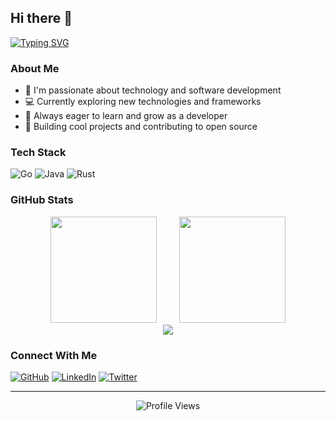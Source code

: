 ## Hi there 👋

[![Typing SVG](https://readme-typing-svg.herokuapp.com?font=Fira+Code&pause=1000&width=435&lines=nuyoahch.online)](https://git.io/typing-svg)

### About Me
- 🌱 I'm passionate about technology and software development
- 💻 Currently exploring new technologies and frameworks
- 🚀 Always eager to learn and grow as a developer
- 🌟 Building cool projects and contributing to open source

### Tech Stack
![Go](https://img.shields.io/badge/-Go-00ADD8?style=flat-square&logo=go&logoColor=white)
![Java](https://img.shields.io/badge/-Java-007396?style=flat-square&logo=java&logoColor=white)
![Rust](https://img.shields.io/badge/-Rust-000000?style=flat-square&logo=rust&logoColor=white)

### GitHub Stats
<div align="center">
<span>&emsp;&emsp;</span>
<img height="170px" src="https://github-readme-stats.vercel.app/api?username=NuyoahCh&show_icons=true&theme=radical" />
<span>&emsp;&emsp;</span>
<img height="170px" src="https://github-readme-stats.vercel.app/api/top-langs/?username=NuyoahCh&layout=compact&langs_count=8&theme=radical" />
<span>&emsp;&emsp;</span>
</div>

<div align="center">
    <img src="https://github-readme-streak-stats.herokuapp.com/?user=NuyoahCh&theme=radical" />
</div>

### Connect With Me
[![GitHub](https://img.shields.io/badge/-GitHub-181717?style=flat-square&logo=github&logoColor=white)](https://github.com/NuyoahCh)
[![LinkedIn](https://img.shields.io/badge/-LinkedIn-0077B5?style=flat-square&logo=linkedin&logoColor=white)](https://linkedin.com/in/your-profile)
[![Twitter](https://img.shields.io/badge/-Twitter-1DA1F2?style=flat-square&logo=twitter&logoColor=white)](https://twitter.com/your-handle)

---
<div align="center">
  <img src="https://komarev.com/ghpvc/?username=NuyoahCh&color=blueviolet" alt="Profile Views" />
</div>

<!--
**NuyoahCh/NuyoahCh** is a ✨ _special_ ✨ repository because its `README.md` (this file) appears on your GitHub profile.

Here are some ideas to get you started:

- 🔭 I'm currently working on ...
- 🌱 I'm currently learning ...
- 👯 I'm looking to collaborate on ...
- 🤔 I'm looking for help with ...
- 💬 Ask me about ...
- 📫 How to reach me: ...
- 😄 Pronouns: ...
- ⚡ Fun fact: ...
-->
